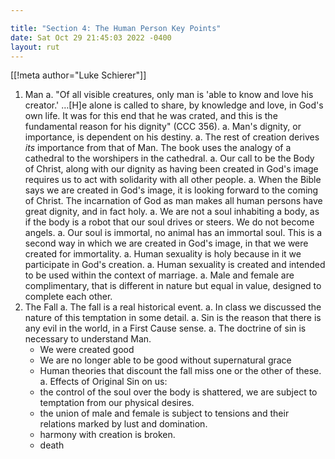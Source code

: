 ```yaml
---

title: "Section 4: The Human Person Key Points"
date: Sat Oct 29 21:45:03 2022 -0400
layout: rut
---
```


[[!meta author="Luke Schierer"]]

1. Man
   a. "Of all visible creatures, only man is 'able to know and love his creator.'
      …[H]e alone is called to share, by knowledge and love, in God's own life. It
      was for this end that he was crated, and this is the fundamental reason for
      his dignity" (CCC 356).
   a. Man's dignity, or importance, is dependent on his destiny.
   a. The rest of creation derives *its* importance from that of Man.  The book
      uses the analogy of a cathedral to the worshipers in the cathedral.
   a. Our call to be the Body of Christ, along with our dignity as having been
      created in God's image requires us to act with solidarity with all other
      people.
   a. When the Bible says we are created in God's image, it is looking forward to
      the coming of Christ.  The incarnation of God as man makes all human persons
      have great dignity, and in fact holy. 
   a. We are not a soul inhabiting a body, as if the body is a robot that our soul
      drives or steers.  We do not become angels.
   a. Our soul is immortal, no animal has an immortal soul.  This is a second way
      in which we are created in God's image, in that we were created for
      immortality.
   a. Human sexuality is holy because in it we participate in God's creation. 
   a. Human sexuality is created and intended to be used within the context of
      marriage.
   a. Male and female are complimentary, that is different in nature but equal in
      value, designed to complete each other. 
1. The Fall
   a. The fall is a real historical event. 
   a. In class we discussed the nature of this temptation in some detail.
   a. Sin is the reason that there is any evil in the world, in a First Cause
      sense.
   a. The doctrine of sin is necessary to understand Man.
      * We were created good 
      * We are no longer able to be good without supernatural grace
      * Human theories that discount the fall miss one or the other of these.
   a. Effects of Original Sin on us:
      * the control of the soul over the body is shattered, we are subject to
        temptation from our physical desires.
      * the union of male and female is subject to tensions and their relations
        marked by lust and domination. 
      * harmony with creation is broken.
      * death 


